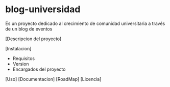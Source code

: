 # blog-universidad
Es un proyecto dedicado al crecimiento de comunidad universitaria a través de un blog de eventos

[Descripcion del proyecto]

[Instalacion]
  - Requisitos
  - Version
  - Encargados del proyecto
  
  [Uso]
  [Documentacion]
  [RoadMap]
  [Licencia]
  
  
